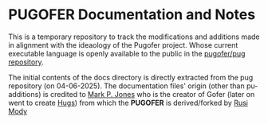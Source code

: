 # PUGOFER Documentation and Notes
This is a temporary repository to track the modifications and additions made in alignment with the ideaology of the Pugofer project. Whose current executable language is openly available to the public in the [pugofer/pug repository](https://github.com/pugofer/pug).

The initial contents of the docs directory is directly extracted from the pug repository (on 04-06-2025). The documentation files' origin (other than pu-additions) is credited to [Mark P. Jones](https://web.cecs.pdx.edu/~mpj/) who is the creator of Gofer (later on went to create [Hugs](https://www.haskell.org/hugs/)) from which the **PUGOFER** is derived/forked by [Rusi Mody](https://github.com/rusimody)
